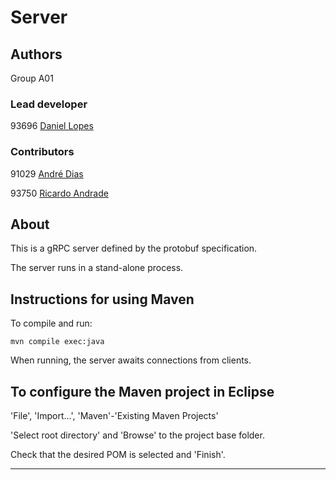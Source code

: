 # Server


## Authors

Group A01


### Lead developer 

93696 [Daniel Lopes](mailto:daniel.quintas.lopes@tecnico.ulisboa.pt)

### Contributors

91029 [André Dias](mailto:ist191029@tecnico.ulisboa.pt)

93750 [Ricardo Andrade](mailto:ricardo.s.andrade@tecnico.ulisboa.pt)


## About

This is a gRPC server defined by the protobuf specification.

The server runs in a stand-alone process.


## Instructions for using Maven

To compile and run:

```
mvn compile exec:java
```

When running, the server awaits connections from clients.


## To configure the Maven project in Eclipse

'File', 'Import...', 'Maven'-'Existing Maven Projects'

'Select root directory' and 'Browse' to the project base folder.

Check that the desired POM is selected and 'Finish'.


----

